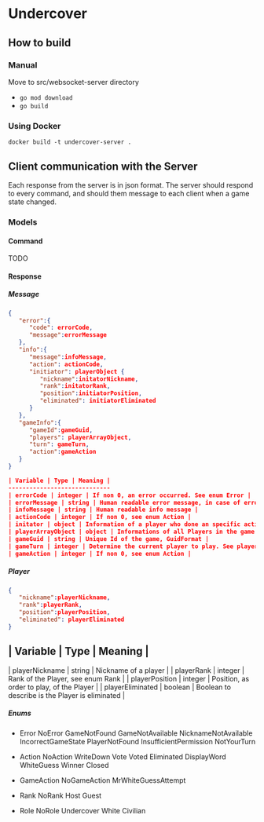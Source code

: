 # Undercover

## How to build

### Manual
Move to src/websocket-server directory 
- `go mod download`
- `go build`

### Using Docker
`docker build -t undercover-server .`

## Client communication with the Server
Each response from the server is in json format.
The server should respond to every command, and should them message to each client when a game state changed.

### Models
#### Command
TODO

#### Response
##### Message
```json
{
   "error":{
      "code": errorCode,
      "message":errorMessage
   },
   "info":{
      "message":infoMessage,
      "action": actionCode,
      "initiator": playerObject {
         "nickname":initatorNickname,
         "rank":initatorRank,
         "position":initiatorPosition,
         "eliminated": initiatorEliminated
      }
   },
   "gameInfo":{
      "gameId":gameGuid,
      "players": playerArrayObject,
      "turn": gameTurn,
      "action":gameAction
   }
}

| Variable | Type | Meaning |
-----------------------------
| errorCode | integer | If non 0, an error occurred. See enum Error |
| errorMessage | string | Human readable error message, in case of error |
| infoMessage | string | Human readable info message |
| actionCode | integer | If non 0, see enum Action |
| initator | object | Information of a player who done an specific action |
| playerArrayObject | object | Informations of all Players in the game |
| gameGuid | string | Unique Id of the game, GuidFormat |
| gameTurn | integer | Determine the current player to play. See playerPosition |
| gameAction | integer | If non 0, see enum Action |

```
##### Player
```json
{
   "nickname":playerNickname,
   "rank":playerRank,
   "position":playerPosition,
   "eliminated": playerEliminated
}
```
| Variable | Type | Meaning |
-----------------------------
| playerNickname | string | Nickname of a player |
| playerRank | integer | Rank of the Player, see enum Rank |
| playerPosition | integer | Position, as order to play, of the Player |
| playerEliminated | boolean | Boolean to describe is the Player is eliminated |

##### Enums
- Error
NoError
GameNotFound
GameNotAvailable
NicknameNotAvailable
IncorrectGameState
PlayerNotFound
InsufficientPermission
NotYourTurn

- Action
NoAction
WriteDown
Vote
Voted
Eliminated
DisplayWord
WhiteGuess
Winner
Closed

- GameAction
NoGameAction
MrWhiteGuessAttempt

- Rank
NoRank
Host
Guest

- Role
NoRole
Undercover
White
Civilian